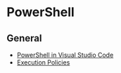 # PowerShell

## General

- [PowerShell in Visual Studio Code](https://code.visualstudio.com/docs/languages/powershell)
- [Execution Policies](https://learn.microsoft.com/en-us/powershell/module/microsoft.powershell.core/about/about_execution_policies?view=powershell-7.4)
